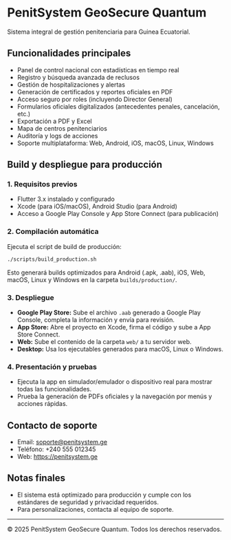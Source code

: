 # PenitSystem GeoSecure Quantum

Sistema integral de gestión penitenciaria para Guinea Ecuatorial.

## Funcionalidades principales
- Panel de control nacional con estadísticas en tiempo real
- Registro y búsqueda avanzada de reclusos
- Gestión de hospitalizaciones y alertas
- Generación de certificados y reportes oficiales en PDF
- Acceso seguro por roles (incluyendo Director General)
- Formularios oficiales digitalizados (antecedentes penales, cancelación, etc.)
- Exportación a PDF y Excel
- Mapa de centros penitenciarios
- Auditoría y logs de acciones
- Soporte multiplataforma: Web, Android, iOS, macOS, Linux, Windows

## Build y despliegue para producción

### 1. Requisitos previos
- Flutter 3.x instalado y configurado
- Xcode (para iOS/macOS), Android Studio (para Android)
- Acceso a Google Play Console y App Store Connect (para publicación)

### 2. Compilación automática
Ejecuta el script de build de producción:

```bash
./scripts/build_production.sh
```

Esto generará builds optimizados para Android (.apk, .aab), iOS, Web, macOS, Linux y Windows en la carpeta `builds/production/`.

### 3. Despliegue
- **Google Play Store:** Sube el archivo `.aab` generado a Google Play Console, completa la información y envía para revisión.
- **App Store:** Abre el proyecto en Xcode, firma el código y sube a App Store Connect.
- **Web:** Sube el contenido de la carpeta `web/` a tu servidor web.
- **Desktop:** Usa los ejecutables generados para macOS, Linux o Windows.

### 4. Presentación y pruebas
- Ejecuta la app en simulador/emulador o dispositivo real para mostrar todas las funcionalidades.
- Prueba la generación de PDFs oficiales y la navegación por menús y acciones rápidas.

## Contacto de soporte
- Email: soporte@penitsystem.ge
- Teléfono: +240 555 012345
- Web: https://penitsystem.ge

## Notas finales
- El sistema está optimizado para producción y cumple con los estándares de seguridad y privacidad requeridos.
- Para personalizaciones, contacta al equipo de soporte.

---

© 2025 PenitSystem GeoSecure Quantum. Todos los derechos reservados. 